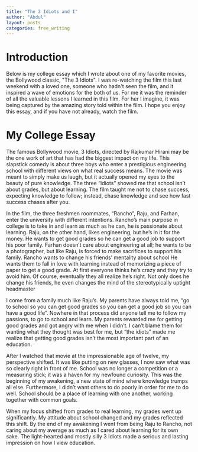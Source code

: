 ```yaml
---
title: "The 3 Idiots and I"
author: "Abdul"
layout: posts
categories: free_writing
---
```


# Introduction
Below is my college essay which I wrote about one of my favorite movies,
 the Bollywood classic, "The 3 Idiots".
I was re-watching the film this last weekend with a loved one, someone who hadn't seen the film,
and it inspired a wave of emotions for the both of us.
For me it was the reminder of all the valuable lessons I learned in this film.
For her I imagine, it was being captured by the amazing story told within the film.
I hope you enjoy this essay, and if you have not already, watch the film.

# My College Essay
The famous Bollywood movie, 3 Idiots, directed by Rajkumar Hirani may be the one work of art that has had the biggest impact on my life. This slapstick comedy is about three boys who enter a prestigious engineering school with different views on what real success means. The movie was meant to simply make us laugh, but it actually opened my eyes to the beauty of pure knowledge. The three “idiots” showed me that school isn’t about grades, but about learning. The film taught me not to chase success, expecting knowledge to follow; instead, chase knowledge and see how fast success chases after you.

 In the film, the three freshmen roommates, “Rancho”, Raju, and Farhan, enter the university with different intentions. Rancho’s main purpose in college is to take in and learn as much as he can, he is passionate about learning. Raju, on the other hand, likes engineering, but he’s in it for the money. He wants to get good grades so he can get a good job to support his poor family. Farhan doesn’t care about engineering at all; he wants to be a photographer, but like Raju, is forced to make sacrifices to support his family. Rancho wants to change his friends’ mentality about school He wants them to fall in love with learning instead of memorizing a piece of paper to get a good grade. At first everyone thinks he’s crazy and they try to avoid him. Of course, eventually they all realize he’s right. Not only does he change his friends, he even changes the mind of the stereotypically uptight headmaster

 I come from a family much like Raju’s.  My parents have always told me, “go to school so you can get good grades so you can get a good job so you can have a good life”. Nowhere in that process did anyone tell me to follow my passions, to go to school and learn. My parents rewarded me for getting good grades and got angry with me when I didn’t. I can’t blame them for wanting what they thought was best for me, but “the idiots” made me realize that getting good grades isn’t the most important part of an education.

After I watched that movie at the impressionable age of twelve, my perspective shifted. It was like putting on new glasses, I now saw what was so clearly right in front of me. School was no longer a competition or a measuring stick; it was a haven for my newfound curiosity. This was the beginning of my awakening, a new state of mind where knowledge trumps all else. Furthermore, I didn’t want others to do poorly in order for me to do well. School should be a place of learning with one another, working together with common goals.

When my focus shifted from grades to real learning, my grades went up significantly. My attitude about school changed and my grades reflected this shift. By the end of my awakening I went from being Raju to Rancho, not caring about my average as much as I cared about learning for its own sake. The light-hearted and mostly silly 3 Idiots made a serious and lasting impression on how I view education. 
